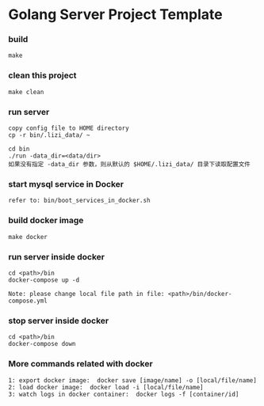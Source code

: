 # Golang Server Project Template


### build

```
make
```

### clean this project

```
make clean
```


### run server

```
copy config file to HOME directory
cp -r bin/.lizi_data/ ~

cd bin
./run -data_dir=<data/dir> 
如果没有指定 -data_dir 参数，则从默认的 $HOME/.lizi_data/ 目录下读取配置文件
```

### start mysql service in Docker

```
refer to: bin/boot_services_in_docker.sh
```


### build docker image

```
make docker
```

### run server inside docker
```
cd <path>/bin
docker-compose up -d

Note: please change local file path in file: <path>/bin/docker-compose.yml
```

### stop server inside docker
```
cd <path>/bin
docker-compose down
```

### More commands related with docker
```
1: export docker image:  docker save [image/name] -o [local/file/name]
2: load docker image:  docker load -i [local/file/name]
3: watch logs in docker container:  docker logs -f [container/id]
```
